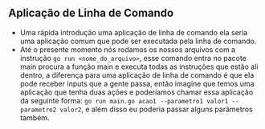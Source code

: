## Aplicação de Linha de Comando
* Uma rápida introdução uma aplicação de linha de comando ela seria uma aplicação comum que pode ser executada pela linha de comando.
* Até o presente momento nós rodamos os nossos arquivos com a instrução `go run <nome_do_arquivo>`, esse comando entra no pacote main
procura a função main e executa todas as instruções que estão ali dentro, a diferença para uma aplicação de linha de comando é que ela
pode receber inputs que a gente passa, então imagine que temos uma aplicação que tenha duas ações e poderíamos chamar essa aplicação da
seguinte forma: `go run main.go acao1 --parametro1 valor1 --parametro2 valor2`, e além disso eu poderia passar alguns parâmetros também.